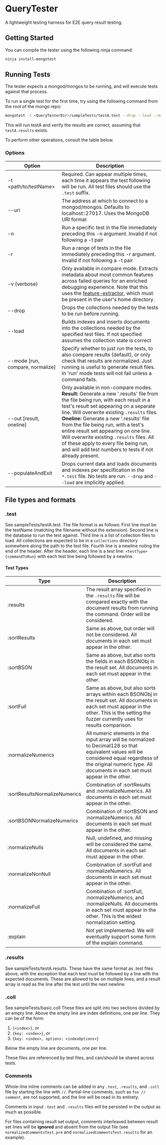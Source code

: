 # QueryTester

A lightweight testing harness for E2E query result testing.

## Getting Started

You can compile the tester using the following ninja command:

```sh
ninja install-mongotest
```

## Running Tests

The tester expects a mongod/mongos to be running, and will execute tests against that process.

To run a single test for the first time, try using the following command from the root of the mongo repo:

```sh
mongotest -t <QueryTesterDir>/sampleTests/testA.test --drop --load --mode compare
```

This will run testA and verify the results are correct, assuming that `testA.results` exists.

To perform other operations, consult the table below.

### Options

| Option                           | Description                                                                                                                                                                                                                                                                                                                                                                                                                                                                                           |
| -------------------------------- | ----------------------------------------------------------------------------------------------------------------------------------------------------------------------------------------------------------------------------------------------------------------------------------------------------------------------------------------------------------------------------------------------------------------------------------------------------------------------------------------------------- |
| -t <path/to/testName>            | Required. Can appear multiple times, each time it appears the test following will be run. All test files should use the `.test` suffix.                                                                                                                                                                                                                                                                                                                                                               |
| --uri <MDBConnString>            | The address at which to connect to a mongod/mongos. Defaults to localhost::27017. Uses the MongoDB URI format                                                                                                                                                                                                                                                                                                                                                                                         |
| -n <int>                         | Run a specific test in the file immediately preceding this -n argument. Invalid if not following a -t <testName> pair                                                                                                                                                                                                                                                                                                                                                                                 |
| -r <int> <int>                   | Run a range of tests in the file immediately preceding this -r argument. Invalid if not following a -t <testName> pair                                                                                                                                                                                                                                                                                                                                                                                |
| -v (verbose)                     | Only available in compare mode. Extracts metadata about most common features across failed queries for an enriched debugging experience. Note that this uses the [feature-extractor](https://github.com/10gen/feature-extractor), which must be present in the user's home directory.                                                                                                                                                                                                                 |
| --drop                           | Drops the collections needed by the tests to be run before running.                                                                                                                                                                                                                                                                                                                                                                                                                                   |
| --load                           | Builds indexes and inserts documents into the collections needed by the specified test files. If not specified assumes the collection state is correct                                                                                                                                                                                                                                                                                                                                                |
| --mode [run, compare, normalize] | Specify whether to just run the tests, to also compare results (default), or only check that results are normalized. Just running is useful to generate result files. In 'run' mode tests will not fail unless a command fails.                                                                                                                                                                                                                                                                       |
| --out [result, oneline]          | Only available in non-compare modes. **Result:** Generate a new '.results' file from the file being run, with each result in a test's result set appearing on a separate line. Will overwrite existing `.results` files. **Oneline:** Generate a new '.results' file from the file being run, with a test's entire result set appearing on one line. Will overwrite existing `.results` files. All of these apply to every file being run, and will add test numbers to tests if not already present. |
| --populateAndExit                | Drops current data and loads documents and indexes per specification in the `*.test` file. No tests are run. `--drop` and `--load` are implicitly applied.                                                                                                                                                                                                                                                                                                                                            |

## File types and formats

### .test

See sampleTests/testA.test. The file format is as follows:
First line must be the testName (matching the filename without the extension).
Second line is the database to run the test against.
Third line is a list of collection files to load. All collections are expected to be in a `collections` directory somewhere along the path to the test file.
Fourth line is a newline noting the end of the header.
After the header, each line is a test line:
`<testType> {commandToRun}`
with each test line being followed by a newline.

#### Test Types

| Type                          | Description                                                                                                                                                                                                              |
| ----------------------------- | ------------------------------------------------------------------------------------------------------------------------------------------------------------------------------------------------------------------------ |
| :results                      | The result array specified in the `.results` file will be compared exactly with the document results from running the command. Order will be considered.                                                                 |
| :sortResults                  | Same as above, but order will not be considered. All documents in each set must appear in the other.                                                                                                                     |
| :sortBSON                     | Same as above, but also sorts the fields in each BSONObj in the result set. All documents in each set must appear in the other.                                                                                          |
| :sortFull                     | Same as above, but also sorts arrays within each BSONObj in the result set. All documents in each set must appear in the other. This is the setting the fuzzer currently uses for results comparison.                    |
| :normalizeNumerics            | All numeric elements in the input array will be normalized to Decimal128 so that equivalent values will be considered equal regardless of the original numeric type. All documents in each set must appear in the other. |
| :sortResultsNormalizeNumerics | Combination of :sortResults and :normalizeNumerics. All documents in each set must appear in the other.                                                                                                                  |
| :sortBSONNormalizeNumerics    | Combination of :sortBSON and :normalizeNumerics. All documents in each set must appear in the other.                                                                                                                     |
| :normalizeNulls               | Null, undefined, and missing will be considered the same. All documents in each set must appear in the other.                                                                                                            |
| :normalizeNonNull             | Combination of :sortFull and :normalizeNumerics. All documents in each set must appear in the other.                                                                                                                     |
| :normalizeFull                | Combination of :sortFull, :normalizeNumerics, and :normalizeNulls. All documents in each set must appear in the other. This is the widest normalization setting.                                                         |
| :explain                      | Not yet implemented. We will eventually support some form of the explain command.                                                                                                                                        |

### .results

See sampleTests/testA.results.
These have the same format as .test files above, with the exception that each test must be followed by a line with the expected documents. These are allowed to be on multiple lines, and a result array is read as the line after the test until the next newline.

### .coll

See sampleTests/basic.coll
These files are split into two sections divided by an empty line.
Above the empty line are index definitions, one per line. They can be of the form:

1. `{<index>}`, or
2. `{key: <index>}`, or
3. `{key: <index>, options: <indexOptions>}`

Below the empty line are documents, one per line.

These files are referenced by test files, and can/should be shared across tests.

### Comments

Whole-line inline comments can be added in any `.test`, `.results`, and `.coll` file by starting the
line with `//`.
Partial-line comments, such as `foo // comment`, are not supported, and the line will be read in its
entirety.

Comments in input `.test` and `.results` files will be persisted in the output as much as possible.

For files containing result set output, comments interleaved between result set lines will be
**ignored** and absent from the output file (see `normalizedCommentsTest.pre` and
`normalizedCommentsTest.results` for an example).

